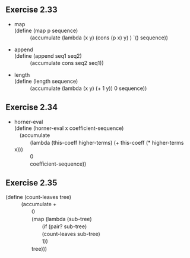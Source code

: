 ## Exercise 2.33
- map  
(define (map p sequence)   
　　　(accumulate (lambda (x y) (cons (p x) y) ) `() sequence))  

- append  
(define (append seq1 seq2)  
　　　(accumulate cons seq2 seq1))  

- length  
(define (length sequence)  
　　　(accumulate (lambda (x y) (+ 1 y)) 0 sequence))  
   
## Exercise 2.34
- horner-eval  
(define (horner-eval x coefficient-sequence)  
　(accumulate  
　　　(lambda (this-coeff higher-terms) (+ this-coeff (* higher-terms x)))   
　　　0   
　　　coefficient-sequence))  

## Exercise 2.35
(define (count-leaves tree)  
　　　(accumulate +  
　　　　　0  
　　　　　(map (lambda (sub-tree)  
　　　　　　　(if (pair? sub-tree)  
　　　　　　　(count-leaves sub-tree)  
　　　　　　　1))  
　　　　　tree)))  
